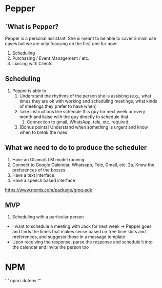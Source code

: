 # Pepper

## `What is Pepper? 

Pepper is a personal assistant. She is meant to be able to cover 3 main use cases but we are only focusing on the first one for now: 
1. Scheduling 
2. Purchasing / Event Management / etc.
3. Liaising with Clients

## Scheduling 
1. Pepper is able to
    1. Understand the rhythms of the person she is assisting (e.g., what times they are ok with working and scheduling meetings, what kinds of meetings they prefer to have when) 
    2. Take instructions like schedule this guy for next week or every month and liaise with the guy directly to schedule that
        1. Connection to gmail, WhatsApp, tele, etc. required
    3. [Bonus points] Understand when something is urgent and know when to break the rules

## What we need to do to produce the scheduler
1. Have an Ollama/LLM model running
2. Connect to Google Calendar, Whatsapp, Tele, Gmail, etc. 
2a. Know the preferences of the bosses
3. Have a text interface 
4. Have a speech based interface 


https://www.npmjs.com/package/groq-sdk



## MVP
1. Scheduling with a particular person
- I want to schedule a meeting with Jack for next week -> Pepper goes and finds the times that makes sense based on free time slots and preferences, and suggests those in a message template
- Upon receiving the response, parse the response and schedule it into the calendar and invite the person too 







# NPM 
'''
npm i dotenv 
'''